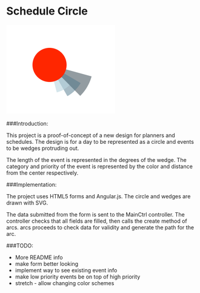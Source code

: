 # Schedule Circle

<img src="assets/sample.png">

###Introduction:

This project is a proof-of-concept of a new design for planners and schedules. The design is for a day to be represented as a circle and events to be wedges protruding out. 

The length of the event is represented in the degrees of the wedge. The category and priority of the event is represented by the color and distance from the center respectively. 

###Implementation:

The project uses HTML5 forms and Angular.js. The circle and wedges are drawn with SVG. 

The data submitted from the form is sent to the MainCtrl controller. The controller checks that all fields are filled, then calls the create method of arcs. arcs proceeds to check data for validity and generate the path for the arc.

###TODO:
* More README info
* make form better looking
* implement way to see existing event info
* make low priority events be on top of high priority
* stretch - allow changing color schemes

